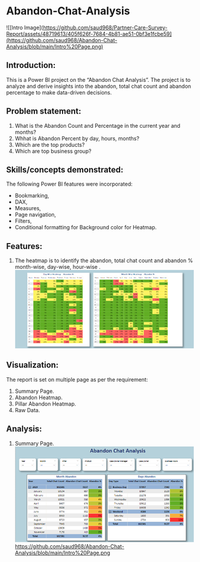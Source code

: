 # Abandon-Chat-Analysis
![[Intro Image](https://github.com/saud968/Partner-Care-Survey-Report/assets/48719613/405f626f-7684-4b81-ae51-0bf3e1fcbe59](https://github.com/saud968/Abandon-Chat-Analysis/blob/main/Intro%20Page.png)

## Introduction:
This is a Power BI project on the “Abandon Chat Analysis”. The
project is to analyze and derive insights into the abandon, total chat count and abandon percentage to make data-driven decisions.

## Problem statement:
1. What is the Abandon Count and Percentage in the current year and months?
2. Whhat is Abandon Percent by day, hours, months?
3. Which are the top products?
4. Which are top business group?

## Skills/concepts demonstrated:
The following Power BI features were incorporated:
-	Bookmarking, 
-	DAX, 
-	Measures, 
-	Page navigation, 
-	Filters, 
-	Conditional formatting for Background color for Heatmap.

## Features:
1. The heatmap is to identify the abandon, total chat count and abandon % month-wise, day-wise, hour-wise .
   ![[Heatmap](https://github.com/saud968/Partner-Care-Survey-Report/assets/48719613/6f7c28ca-0472-44e1-8789-67d12d0cf686)](https://github.com/saud968/Abandon-Chat-Analysis/blob/main/Heatmap%20Abandon%20%25.png)


## Visualization:
The report is set on multiple page as per the requirement:
1.	Summary Page.
2.	Abandon Heatmap. 
3.	Pillar Abandon Heatmap.
4.	Raw Data.

## Analysis:

1. Summary Page.
![[Summary Page](https://github.com/saud968/Partner-Care-Survey-Report/assets/48719613/4f39cc2a-5925-4451-b512-b9be3b40bbe1)](https://github.com/saud968/Abandon-Chat-Analysis/blob/main/Intro%20Page.png)https://github.com/saud968/Abandon-Chat-Analysis/blob/main/Intro%20Page.png



